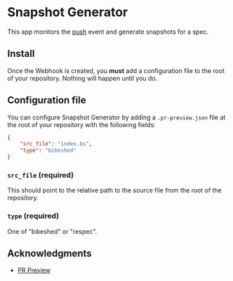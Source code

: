 # Snapshot Generator

This app monitors the [push](https://developer.github.com/v3/activity/events/types/#pushevent) event and generate snapshots for a spec.

## Install

Once the Webhook is created,
you **must** add a configuration file to the root of your repository.
Nothing will happen until you do.

## Configuration file

You can configure Snapshot Generator by adding a `.pr-preview.json` file at the root of your repository with the following fields:

```json
{
    "src_file": "index.bs",
    "type": "bikeshed"
}
```

### `src_file` (required)

This should point to the relative path to the source file from the root of the repository.

### `type` (required)

One of "bikeshed" or "respec".

## Acknowledgments

* [PR Preview](https://github.com/tobie/pr-preview)